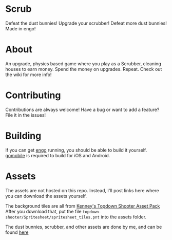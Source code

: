 # Scrub
Defeat the dust bunnies! Upgrade your scrubber! Defeat more dust bunnies! Made in engo!

# About
An upgrade, physics based game where you play as a Scrubber, cleaning houses to earn money. Spend the money on upgrades. Repeat. Check out the wiki for more info!

# Contributing
Contributions are always welcome! Have a bug or want to add a feature? File it in the issues! 

# Building
If you can get [engo](https://engoengine.github.io/) running, you should be able to build it yourself. 
[gomobile](https://github.com/golang/mobile) is required to build for iOS and Android.

# Assets
The assets are not hosted on this repo. Instead, I'll post links here where you can download the assets yourself.

The background tiles are all from [Kenney's Topdown Shooter Asset Pack](https://www.kenney.nl/assets/topdown-shooter)
After you download that, put the file `topdown-shooter/Spritesheet/spritesheet_tiles.pnt` into the assets folder.

The dust bunnies, scrubber, and other assets are done by me, and can be found [here](https://www.skeleboystudios.com/assets/scrub/characters.png)